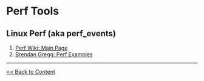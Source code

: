 # Perf Tools

## Linux Perf (aka perf_events)
1. [Perf Wiki: Main Page](https://perf.wiki.kernel.org/index.php/Main_Page)
1. [Brendan Gregg: Perf Examples](https://www.brendangregg.com/perf.html)

----
[<< Back to Content](/README.md#content)